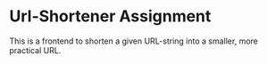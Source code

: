 # Url-Shortener Assignment

This is a frontend to shorten a given URL-string into a smaller, more practical URL.
